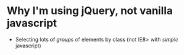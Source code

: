 # Why I'm using jQuery, not vanilla javascript
* Selecting lots of *groups* of elements by class (not IE8> with *simple* javascript)